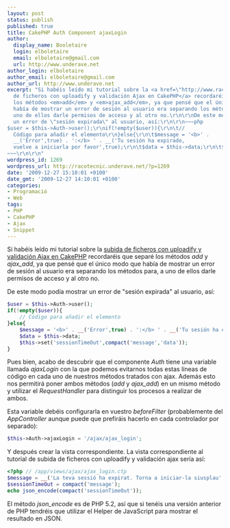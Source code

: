 ```yaml
---
layout: post
status: publish
published: true
title: CakePHP Auth Component ajaxLogin
author:
  display_name: Booletaire
  login: elboletaire
  email: elboletaire@gmail.com
  url: http://www.underave.net
author_login: elboletaire
author_email: elboletaire@gmail.com
author_url: http://www.underave.net
excerpt: "Si habéis leído mi tutorial sobre la <a href=\"http://www.racotecnic.com/2009/10/subida-de-ficheros-con-uploadify-y-validacion-ajax-en-cakephp/\">subida
  de ficheros con uploadify y validación Ajax en CakePHP</a> recordaréis que separé
  los métodos <em>add</em> y <em>ajax_add</em>, ya que pensé que el único modo que
  había de mostrar un error de sesión al usuario era separando los métodos para, a
  uno de ellos darle permisos de acceso y al otro no.\r\n\r\nDe este modo podía mostrar
  un error de \"sesión expirada\" al usuario, así:\r\n\r\n~~~php
$user = $this->Auth->user();\r\nif(!empty($user)){\r\n\t//
  Código para añadir el elemento\r\n}else{\r\n\t$message = '<b>' .
  __('Error',true) . ':</b> ' . __('Tu sesión ha expirado,
  vuelve a iniciarla por favor',true);\r\n\t$data = $this->data;\r\n\t$this->set('sessionTimeOut',compact('message','data'));\r\n}
~~~\r\n\r\n"
wordpress_id: 1269
wordpress_url: http://racotecnic.underave.net/?p=1269
date: '2009-12-27 15:10:01 +0100'
date_gmt: '2009-12-27 14:10:01 +0100'
categories:
- Programació
- Web
tags:
- PHP
- CakePHP
- Ajax
- Snippet
---
```


Si habéis leído mi tutorial sobre la <a href="http://www.racotecnic.com/2009/10/subida-de-ficheros-con-uploadify-y-validacion-ajax-en-cakephp/">subida de ficheros con uploadify y validación Ajax en CakePHP</a> recordaréis que separé los métodos <em>add</em> y <em>ajax_add</em>, ya que pensé que el único modo que había de mostrar un error de sesión al usuario era separando los métodos para, a uno de ellos darle permisos de acceso y al otro no.

De este modo podía mostrar un error de "sesión expirada" al usuario, así:

~~~php
$user = $this->Auth->user();
if(!empty($user)){
	// Código para añadir el elemento
}else{
	$message = '<b>' . __('Error',true) . ':</b> ' . __('Tu sesión ha expirado, vuelve a iniciarla por favor',true);
	$data = $this->data;
	$this->set('sessionTimeOut',compact('message','data'));
}
~~~

<a id="more"></a><a id="more-1269"></a>

Pues bien, acabo de descubrir que el componente <em>Auth</em> tiene una variable llamada <em>ajaxLogin</em> con la que podemos evitarnos todas estas líneas de código en cada uno de nuestros métodos tratados con ajax. Además esto nos permitirá poner ambos métodos (<em>add</em> y <em>ajax_add</em>) en un mismo método y utilizar el <em>RequestHandler</em> para distinguir los procesos a realizar de ambos.

Esta variable debéis configurarla en vuestro <em>beforeFilter</em> (probablemente del <em>AppController</em> aunque puede que prefiráis hacerlo en cada controlador por separado):

~~~php
$this->Auth->ajaxLogin = '/ajax/ajax_login';
~~~

Y después crear la vista correspondiente. La vista correspondiente al tutorial de subida de ficheros con uploadify y validación ajax sería así:

~~~php
<?php // /app/views/ajax/ajax_login.ctp
$message = __('La teva sessió ha expirat. Torna a iniciar-la siusplau',true);
$sessionTimeOut = compact('message');
echo json_encode(compact('sessionTimeOut'));
~~~

El método <em>json_encode</em> es de PHP 5.2, así que si tenéis una versión anterior de PHP tendréis que utilizar el Helper de JavaScript para mostrar el resultado en JSON.
